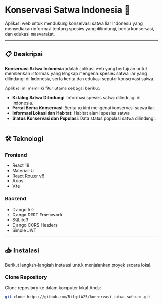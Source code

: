 # Konservasi Satwa Indonesia 🦁

Aplikasi web untuk mendukung konservasi satwa liar Indonesia yang menyediakan informasi tentang spesies yang dilindungi, berita konservasi, dan edukasi masyarakat.

---

## 📋 Deskripsi

**Konservasi Satwa Indonesia** adalah aplikasi web yang bertujuan untuk memberikan informasi yang lengkap mengenai spesies satwa liar yang dilindungi di Indonesia, serta berita dan edukasi seputar konservasi satwa. 

Aplikasi ini memiliki fitur utama sebagai berikut:
- **Katalog Satwa Dilindungi**: Informasi spesies satwa dilindungi di Indonesia.
- **Portal Berita Konservasi**: Berita terkini mengenai konservasi satwa liar.
- **Informasi Lokasi dan Habitat**: Habitat alami spesies satwa.
- **Status Konservasi dan Populasi**: Data status populasi satwa dilindungi.

---

## 🛠️ Teknologi

### Frontend
- React 18
- Material-UI
- React Router v6
- Axios
- Vite

### Backend
- Django 5.0
- Django REST Framework
- SQLite3
- Django CORS Headers
- Simple JWT

---

## 📥 Instalasi

Berikut langkah-langkah instalasi untuk menjalankan proyek secara lokal.

### Clone Repository

Clone repository ke dalam komputer lokal Anda:

```bash
git clone https://github.com/RifqiLA25/konservasi_satwa_softuni.git
